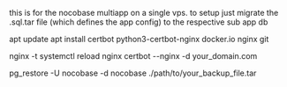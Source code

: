 this is for the nocobase multiapp on a single vps. to setup just migrate the .sql.tar file (which defines the app config) to the respective sub app db

apt update
apt install certbot python3-certbot-nginx docker.io nginx git

<!-- setup nginx config -->
nginx -t
systemctl reload nginx
certbot --nginx -d your_domain.com

<!-- restore the db -->
pg_restore -U nocobase -d nocobase ./path/to/your_backup_file.tar